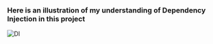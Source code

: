 ### Here is an illustration of my understanding of Dependency Injection in this project



![DI](https://github.com/talhahasanzia/mvp-samples/blob/72236874452ea2da03ed3b4e7419f4db882a7638/1-%20Dagger2/app/src/main/res/drawable/di.png)
